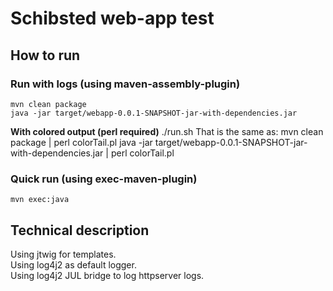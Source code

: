 
# Schibsted web-app test

## How to run

### Run with logs (using maven-assembly-plugin)
	mvn clean package
	java -jar target/webapp-0.0.1-SNAPSHOT-jar-with-dependencies.jar

**With colored output (perl required)**
	./run.sh
That is the same as:
	mvn clean package | perl colorTail.pl
	java -jar target/webapp-0.0.1-SNAPSHOT-jar-with-dependencies.jar | perl colorTail.pl

### Quick run (using exec-maven-plugin)
	mvn exec:java

## Technical description

Using jtwig for templates.<br/>
Using log4j2 as default logger.<br/>
Using log4j2 JUL bridge to log httpserver logs.<br/>
